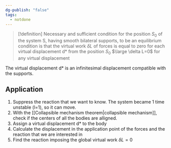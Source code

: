 ```yaml
---
dg-publish: "false"
tags:
  - notdone
---
```

>[!definition]
>Necessary and sufficient condition for the position $S_{0}$ of the system S, having smooth bilateral supports, to be an equilibrium condition is that the virtual work $\delta L$ of forces is equal to zero for each virtual displacement d* from the position $S_{0}$
> $\large \delta L=0$ for any virtual displacement

The virtual displacement d* is an infinitesimal displacement compatible with the supports.

## Application
1. Suppress the reaction that we want to know. The system became 1 time unstable (l=1), so it can move.
2. With the [[Collapsible mechanism theorem|collapsible mechanism]], check if the centers of all the bodies are alligned.
3. Assign a virtual displacement d* to the body
4. Calculate the displacement in the application point of the forces and the reaction that we are interested in
5. Find the reaction imposing the global virtual work $\delta L=0$
